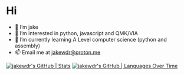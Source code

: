 # Hi 
- 👋 I’m jake
- 👀 I’m interested in python, javascript and QMK/VIA
- 🌱 I’m currently learning A Level computer science (python and assembly)
- 📫 Email me at jakewdr@proton.me

[![jakewdr's GitHub | Stats](https://stats.quine.sh/jakewdr/github?theme=dark)](https://quine.sh?utm_source=widgets&utm_campaign=jakewdr) [![jakewdr's GitHub | Languages Over Time](https://stats.quine.sh/jakewdr/languages-over-time?theme=dark)](https://quine.sh?utm_source=widgets&utm_campaign=jakewdr)
